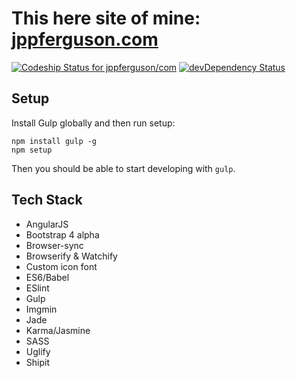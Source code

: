# This here site of mine: [jppferguson.com](http://jppferguson.com)

[ ![Codeship Status for jppferguson/com](https://img.shields.io/codeship/ca8f3b40-32d6-0133-f1fd-122db8266997/master.svg?style=flat)](https://codeship.com/projects/100038) [![devDependency Status](https://img.shields.io/david/dev/jppferguson/com.svg?style=flat)](https://david-dm.org/kjppferguson/com#info=devDependencies)

## Setup
Install Gulp globally and then run setup:

```
npm install gulp -g
npm setup
```

Then you should be able to start developing with ``gulp``.

## Tech Stack
- AngularJS
- Bootstrap 4 alpha
- Browser-sync
- Browserify & Watchify
- Custom icon font
- ES6/Babel
- ESlint
- Gulp
- Imgmin
- Jade
- Karma/Jasmine
- SASS
- Uglify
- Shipit
